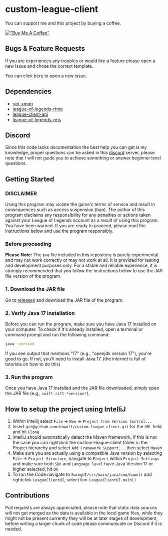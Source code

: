 # custom-league-client

You can support me and this project by buying a coffee.

[!["Buy Me A Coffee"](https://www.buymeacoffee.com/assets/img/custom_images/orange_img.png)](https://www.buymeacoffee.com/hawolt)

## Bugs & Feature Requests

If you are experiences any troubles or would like a feature please open a new Issue and chose the correct template.

You can click [here](https://github.com/hawolt/custom-league-client/issues/new/choose) to open a new issue.

## Dependencies

- [riot-xmpp](https://github.com/hawolt/riot-xmpp)
- [league-of-legends-rtmp](https://github.com/hawolt/league-of-legends-rtmp)
- [league-client-api](https://github.com/hawolt/league-client-api)
- [league-of-legends-rms](https://github.com/hawolt/league-of-legends-rms)

## Discord

Since this code lacks documentation the best help you can get is my knowledge, proper questions can be asked in
this [discord](https://discord.gg/3wknX5gxaW) server, please note that I will not guide you to achieve something or
answer beginner level questions.

## Getting Started

### DISCLAIMER

Using this program may violate the game's terms of service and result in consequences such as access suspension (ban). 
The author of this program disclaims any responsibility for any penalties or actions taken against your 
League of Legends account as a result of using this program. You have been warned. If you are ready to proceed, 
please read the instructions below and use the program responsibly.

### Before proceeding

**Please Note:** The `exe` file included in this repository is purely experimental and may not work correctly or may not
work at all. It is provided for testing and development purposes only. For a stable and reliable experience, it is 
strongly recommended that you follow the instructions below to use the JAR file version of the program.

### 1. Download the JAR file

Go to [releases](https://github.com/hawolt/custom-league-client/releases) and download the JAR file of the program.

### 2. Verify Java 17 installation

Before you can run the program, make sure you have Java 17 installed on your computer. To check if it's already 
installed, open a terminal or command prompt and run the following command:
```sh
java -version
```
If you see output that mentions "17" (e.g., "openjdk version 17"), you're good to go. 
If not, you'll need to install Java 17. (the internet is full of tutorials on how to do this) 

### 3. Run the program
Once you have Java 17 installed and the JAR file downloaded, simply open the JAR file (e.g., `swift-rift-*version*`).

## How to setup the project using IntelliJ

1. Within Intellij select `File` -> `New` -> `Project from Version Control...`
2. Insert `git@github.com:hawolt/custom-league-client.git` for the `URL` field and hit `Clone`
3. IntelliJ should automatically detect the Maven framework, if this is not the case you can rightclick the
   custom-league-client folder in the Project hierarchy and select `Add Framework Support...` then select `Maven`
4. Make sure you are actually using a compatible Java version by selecting `File` -> `Project Structure`, navigate
   to `Project` within `Project Settings` and make sure both `SDK` and `Language level` have Java Version 17 or higher
   selected, hit `OK`
5. To run the Code navigate to `SwingUI/src/main/java/com/hawolt` and rightclick `LeagueClientUI`,
   select `Run LeagueClientUI.main()`

## Contributions

Pull requests are always appreciated, please note that static data sources will not get merged as the data is available
in the local game files, while they might not be present currently they will be at later stages of development, before
writing a larger chunk of code please communicate on Discord if it is needed.
